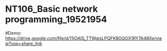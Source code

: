 # NT106_Basic network programming_19521954
#Demo: https://drive.google.com/file/d/11jOAlS_TTWgisLPQFKB0QGX1RY7A48Xe/view?usp=share_link
